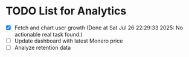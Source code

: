 # TODO List for Analytics

- [x] Fetch and chart user growth  (Done at Sat Jul 26 22:29:33 2025: No actionable real task found.)
- [ ] Update dashboard with latest Monero price
- [ ] Analyze retention data